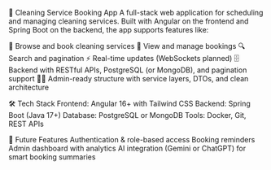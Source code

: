 🧼 Cleaning Service Booking App
A full-stack web application for scheduling and managing cleaning services. Built with Angular on the frontend and Spring Boot on the backend, the app supports features like:

🧹 Browse and book cleaning services
📆 View and manage bookings
🔍 Search and pagination
⚡ Real-time updates (WebSockets planned)
🗄️ Backend with RESTful APIs, PostgreSQL (or MongoDB), and pagination support
🧑‍💼 Admin-ready structure with service layers, DTOs, and clean architecture

🛠️ Tech Stack
Frontend: Angular 16+ with Tailwind CSS
Backend: Spring Boot (Java 17+)
Database: PostgreSQL or MongoDB
Tools: Docker, Git, REST APIs

🧠 Future Features
Authentication & role-based access
Booking reminders
Admin dashboard with analytics
AI integration (Gemini or ChatGPT) for smart booking summaries

